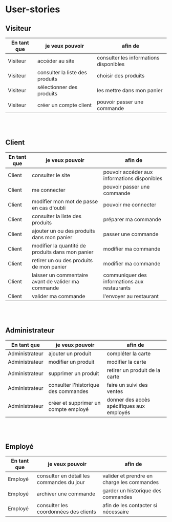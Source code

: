 # User-stories

## Visiteur

|  En tant que  | je veux pouvoir                   |afin de                                |
|---------------|-----------------------------------|---------------------------------------|
|Visiteur       | accéder au site                   | consulter les informations disponibles|
|Visiteur       | consulter la liste des produits   | choisir des produits                  |
|Visiteur       | sélectionner des produits         | les mettre dans mon panier            |
|Visiteur       | créer un compte client            | pouvoir passer une commande           |

<br/>
<br/>

## Client

|  En tant que  | je veux pouvoir                                         | afin de                                       |
|---------------|---------------------------------------------------------|-----------------------------------------------|
| Client        | consulter le site                                       | pouvoir accéder aux informations disponibles  |
| Client        | me connecter                                            | pouvoir passer une commande                   |
| Client        | modifier mon mot de passe en cas d'oubli                | pouvoir me connecter                          |
| Client        | consulter la liste des produits                         | préparer ma commande                          |
| Client        | ajouter un ou des produits dans mon panier              | passer une commande                           |
| Client        | modifier la quantité de produits dans mon panier        | modifier ma commande                          |
| Client        | retirer un ou des produits de mon panier                | modifier ma commande                          |
| Client        | laisser un commentaire avant de valider ma commande     | communiquer des informations aux restaurants  |
| Client        | valider ma commande                                     | l'envoyer au restaurant                       |

<br/>
<br/>

## Administrateur

|  En tant que      | je veux pouvoir                         | afin de                                     |
|-------------------|-----------------------------------------|---------------------------------------------|
| Administrateur    | ajouter un produit                      | compléter la carte                          |
| Administrateur    | modifier un produit                     | modifier la carte                           |
| Administrateur    | supprimer un produit                    | retirer un produit de la carte              |
| Administrateur    | consulter l'historique des commandes    | faire un suivi des ventes                   |
| Administrateur    | créer et supprimer un compte employé    | donner des accès spécifiques aux employés   |

<br/>
<br/>

## Employé

|  En tant que  | je veux pouvoir                            | afin de                                     |
|---------------|--------------------------------------------|---------------------------------------------|
| Employé       | consulter en détail les commandes du jour  | valider et prendre en charge les commandes  |
| Employé       | archiver une commande                      | garder un historique des commandes          |
| Employé       | consulter les coordonnées des clients      | afin de les contacter si nécessaire         |
